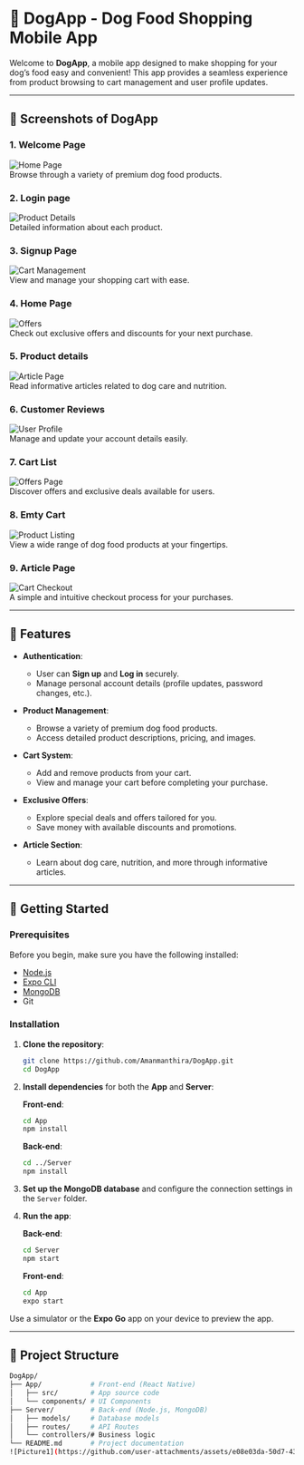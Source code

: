 # 🐾 DogApp - Dog Food Shopping Mobile App

Welcome to **DogApp**, a mobile app designed to make shopping for your dog’s food easy and convenient! This app provides a seamless experience from product browsing to cart management and user profile updates.

---
## 📱 **Screenshots of DogApp**

### 1. **Welcome Page**  
![Home Page](https://github.com/Amanmanthira/DogApp/blob/46ca55bef0b662acd3a7620cf4e4fcb031e71075/Picture1.jpg)  
Browse through a variety of premium dog food products.

### 2. **Login page**  
![Product Details](https://github.com/Amanmanthira/DogApp/blob/46ca55bef0b662acd3a7620cf4e4fcb031e71075/Picture2.jpg)  
Detailed information about each product.

### 3. **Signup Page**  
![Cart Management](https://github.com/Amanmanthira/DogApp/blob/46ca55bef0b662acd3a7620cf4e4fcb031e71075/Picture3.jpg)  
View and manage your shopping cart with ease.

### 4. **Home Page**  
![Offers](https://github.com/Amanmanthira/DogApp/blob/46ca55bef0b662acd3a7620cf4e4fcb031e71075/Picture4.gif)  
Check out exclusive offers and discounts for your next purchase.

### 5. **Product details**  
![Article Page](https://github.com/Amanmanthira/DogApp/blob/46ca55bef0b662acd3a7620cf4e4fcb031e71075/Picture5.png)  
Read informative articles related to dog care and nutrition.

### 6. **Customer Reviews**  
![User Profile](https://github.com/Amanmanthira/DogApp/blob/46ca55bef0b662acd3a7620cf4e4fcb031e71075/Picture6.png)  
Manage and update your account details easily.

### 7. **Cart List**  
![Offers Page](https://github.com/Amanmanthira/DogApp/blob/46ca55bef0b662acd3a7620cf4e4fcb031e71075/Picture7.jpg)  
Discover offers and exclusive deals available for users.

### 8. **Emty Cart**  
![Product Listing](https://github.com/Amanmanthira/DogApp/blob/46ca55bef0b662acd3a7620cf4e4fcb031e71075/Picture8.jpg)  
View a wide range of dog food products at your fingertips.

### 9. **Article Page**  
![Cart Checkout](https://github.com/Amanmanthira/DogApp/blob/46ca55bef0b662acd3a7620cf4e4fcb031e71075/Picture9.jpg)  
A simple and intuitive checkout process for your purchases.

---
## 📱 Features

- **Authentication**:
  - User can **Sign up** and **Log in** securely.
  - Manage personal account details (profile updates, password changes, etc.).

- **Product Management**:
  - Browse a variety of premium dog food products.
  - Access detailed product descriptions, pricing, and images.

- **Cart System**:
  - Add and remove products from your cart.
  - View and manage your cart before completing your purchase.

- **Exclusive Offers**:
  - Explore special deals and offers tailored for you.
  - Save money with available discounts and promotions.

- **Article Section**:
  - Learn about dog care, nutrition, and more through informative articles.

---

## 🚀 Getting Started

### Prerequisites

Before you begin, make sure you have the following installed:

- [Node.js](https://nodejs.org/)
- [Expo CLI](https://expo.dev/)
- [MongoDB](https://www.mongodb.com/)
- Git

### Installation

1. **Clone the repository**:

    ```bash
    git clone https://github.com/Amanmanthira/DogApp.git
    cd DogApp
    ```

2. **Install dependencies** for both the **App** and **Server**:

    **Front-end**:

    ```bash
    cd App
    npm install
    ```

    **Back-end**:

    ```bash
    cd ../Server
    npm install
    ```

3. **Set up the MongoDB database** and configure the connection settings in the `Server` folder.

4. **Run the app**:

    **Back-end**:

    ```bash
    cd Server
    npm start
    ```

    **Front-end**:

    ```bash
    cd App
    expo start
    ```

Use a simulator or the **Expo Go** app on your device to preview the app.

---

## 📂 Project Structure

```bash
DogApp/
├── App/            # Front-end (React Native)
│   ├── src/        # App source code
│   └── components/ # UI Components
├── Server/         # Back-end (Node.js, MongoDB)
│   ├── models/     # Database models
│   ├── routes/     # API Routes
│   └── controllers/# Business logic
└── README.md       # Project documentation
![Picture1](https://github.com/user-attachments/assets/e08e03da-50d7-435c-ab08-71ec2af716fe)
